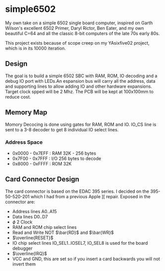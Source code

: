 # simple6502

My own take on a simple 6502 single board computer, inspired on Garth Wilson's excellent 6502 Primer, Daryl Rictor, Ben Eater, and my own beautiful C=64 and all the classic 8-bit computers of the late 70s early 80s.

This project exists because of scope creep on my YAsixfive02 project, which is in its 10000 iteration.

## Design 

The goal is to build a simple 6502 SBC with RAM, ROM, IO decoding and a debug IO port with LEDs.An espansion bus will carry all the address, data and supporting lines to allow adding IO and other hardware expansions. 
Target clock spped will be 2 Mhz. The PCB will be kept at 100x100mm to reduce cost.

## Memory Map

Momory Decocing is done using gates for RAM, ROM and IO. IO_CS line is sent to a 3-8 decoder to get 8 individual IO select lines.

### Address Space

- 0x0000 - 0x7EFF : RAM 32K - 256 bytes
- 0x7F00 - 0x7FFF : I/O 256 bytes to decode
- 0x8000 - 0xFFFF : ROM 32K

## Card Connector Design

The card connector is based on the EDAC 395 series. I decided on the 395-50-520-201 which I had from a previous Apple ][ repair.
Exposed in the connector are:

- Address lines A0..A15
- Data lines D0..D7
- $\phi$ 2 Clock
- RAM and ROM chip select lines
- Read and Write NOT $\bar{RD}$ and $\bar{WR}$ 
- $\overline{RESET}$
- IO chip select lines IO_SEL1..IOSEL7, IO_SEL8 is used for the board debugger
- $\overline{IRQ}$
- VCC and GND, this are set so if you insert a card backwards you will not invert them



